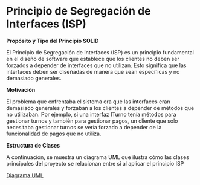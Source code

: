 # **Principio de Segregación de Interfaces (ISP)**

**Propósito y Tipo del Principio SOLID**

El Principio de Segregación de Interfaces (ISP) es un principio fundamental en el diseño de software que establece que los clientes no deben ser forzados a depender de interfaces que no utilizan. Esto significa que las interfaces deben ser diseñadas de manera que sean específicas y no demasiado generales.

**Motivación**

El problema que enfrentaba el sistema era que las interfaces eran demasiado generales y forzaban a los clientes a depender de métodos que no utilizaban. Por ejemplo, si una interfaz ITurno tenía métodos para gestionar turnos y también para gestionar pagos, un cliente que solo necesitaba gestionar turnos se vería forzado a depender de la funcionalidad de pagos que no utiliza.

**Estructura de Clases**

A continuación, se muestra un diagrama UML que ilustra cómo las clases principales del proyecto se relacionan entre sí al aplicar el principio ISP

 [Diagrama UML](https://github.com/user-attachments/assets/f2ada9b4-7b52-4eec-9ab5-a3c3388348a9)
